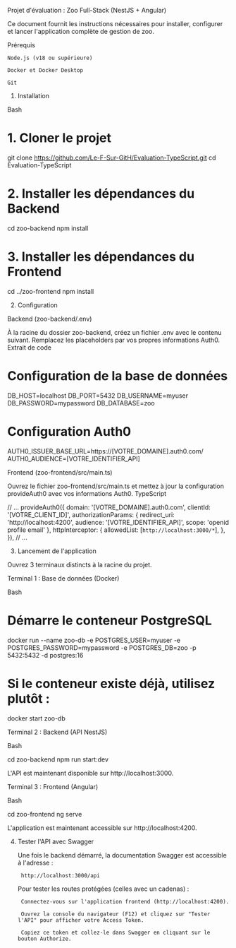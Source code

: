 Projet d'évaluation : Zoo Full-Stack (NestJS + Angular)

Ce document fournit les instructions nécessaires pour installer, configurer et lancer l'application complète de gestion de zoo.

Prérequis

    Node.js (v18 ou supérieure)

    Docker et Docker Desktop

    Git

1. Installation

Bash

# 1. Cloner le projet
git clone https://github.com/Le-F-Sur-GitH/Evaluation-TypeScript.git
cd Evaluation-TypeScript

# 2. Installer les dépendances du Backend
cd zoo-backend
npm install

# 3. Installer les dépendances du Frontend
cd ../zoo-frontend
npm install

2. Configuration

Backend (zoo-backend/.env)

À la racine du dossier zoo-backend, créez un fichier .env avec le contenu suivant. Remplacez les placeholders par vos propres informations Auth0.
Extrait de code

# Configuration de la base de données
DB_HOST=localhost
DB_PORT=5432
DB_USERNAME=myuser
DB_PASSWORD=mypassword
DB_DATABASE=zoo

# Configuration Auth0
AUTH0_ISSUER_BASE_URL=https://[VOTRE_DOMAINE].auth0.com/
AUTH0_AUDIENCE=[VOTRE_IDENTIFIER_API]

Frontend (zoo-frontend/src/main.ts)

Ouvrez le fichier zoo-frontend/src/main.ts et mettez à jour la configuration provideAuth0 avec vos informations Auth0.
TypeScript

// ...
provideAuth0({
  domain: '[VOTRE_DOMAINE].auth0.com',
  clientId: '[VOTRE_CLIENT_ID]',
  authorizationParams: {
    redirect_uri: 'http://localhost:4200',
    audience: '[VOTRE_IDENTIFIER_API]',
    scope: 'openid profile email'
  },
  httpInterceptor: {
    allowedList: [`http://localhost:3000/*`],
  },
}),
// ...

3. Lancement de l'application

Ouvrez 3 terminaux distincts à la racine du projet.

Terminal 1 : Base de données (Docker)

Bash

# Démarre le conteneur PostgreSQL
docker run --name zoo-db -e POSTGRES_USER=myuser -e POSTGRES_PASSWORD=mypassword -e POSTGRES_DB=zoo -p 5432:5432 -d postgres:16

# Si le conteneur existe déjà, utilisez plutôt :
docker start zoo-db

Terminal 2 : Backend (API NestJS)

Bash

cd zoo-backend
npm run start:dev

L'API est maintenant disponible sur http://localhost:3000.

Terminal 3 : Frontend (Angular)

Bash

cd zoo-frontend
ng serve

L'application est maintenant accessible sur http://localhost:4200.

4. Tester l'API avec Swagger

    Une fois le backend démarré, la documentation Swagger est accessible à l'adresse :

        http://localhost:3000/api

    Pour tester les routes protégées (celles avec un cadenas) :

        Connectez-vous sur l'application frontend (http://localhost:4200).

        Ouvrez la console du navigateur (F12) et cliquez sur "Tester l'API" pour afficher votre Access Token.

        Copiez ce token et collez-le dans Swagger en cliquant sur le bouton Authorize.
